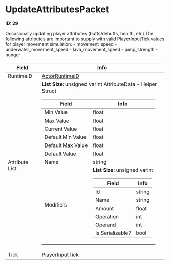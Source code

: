 # UpdateAttributesPacket

__ID: 29__

Occasionally updating player attributes (buffs/debuffs, health, etc) The following attributes are important to supply with valid PlayerInputTick values for player movement simulation: - movement_speed - underwater_movement_speed - lava_movement_speed - jump_strength - hunger

<table><thead><tr><th>Field</th><th>Info</th></tr></thead><tbody>
<tr><td>RuntimeID</td><td><a href="../types/ActorRuntimeID.md">ActorRuntimeID</a></td></tr>
<tr><td>Attribute List</td><td><b>List Size:</b> unsigned varint
  AttributeData - Helper Struct  
  <table><thead><tr><th>Field</th><th>Info</th></tr></thead><tbody>
  <tr><td>Min Value</td><td>float</td></tr>
  <tr><td>Max Value</td><td>float</td></tr>
  <tr><td>Current Value</td><td>float</td></tr>
  <tr><td>Default Min Value</td><td>float</td></tr>
  <tr><td>Default Max Value</td><td>float</td></tr>
  <tr><td>Default Value</td><td>float</td></tr>
  <tr><td>Name</td><td>string</td></tr>
  <tr><td>Modifiers</td><td><b>List Size:</b> unsigned varint
    <table><thead><tr><th>Field</th><th>Info</th></tr></thead><tbody>
    <tr><td>Id</td><td>string</td></tr>
    <tr><td>Name</td><td>string</td></tr>
    <tr><td>Amount</td><td>float</td></tr>
    <tr><td>Operation</td><td>int</td></tr>
    <tr><td>Operand</td><td>int</td></tr>
    <tr><td>Is Serializable?</td><td>bool</td></tr>
    </tbody></table></td></tr>
  </tbody></table></td></tr>
<tr><td>Tick</td><td><a href="../types/PlayerInputTick.md">PlayerInputTick</a></td></tr>
</tbody></table>